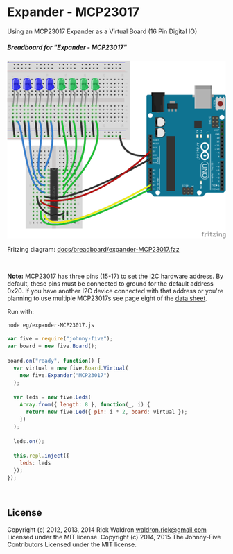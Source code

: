 <!--remove-start-->

# Expander - MCP23017

<!--remove-end-->


Using an MCP23017 Expander as a Virtual Board (16 Pin Digital IO)





##### Breadboard for "Expander - MCP23017"



![docs/breadboard/expander-MCP23017.png](breadboard/expander-MCP23017.png)<br>

Fritzing diagram: [docs/breadboard/expander-MCP23017.fzz](breadboard/expander-MCP23017.fzz)

&nbsp;

**Note:** MCP23017 has three pins (15-17) to set the I2C hardware address. By default, these 
pins must be connected to ground for the default address 0x20. If you have another 
I2C device connected with that address or you're planning to use multiple MCP23017s 
see page eight of the
[data sheet](http://ww1.microchip.com/downloads/en/DeviceDoc/21952b.pdf).


Run with:
```bash
node eg/expander-MCP23017.js
```


```javascript
var five = require("johnny-five");
var board = new five.Board();

board.on("ready", function() {
  var virtual = new five.Board.Virtual(
    new five.Expander("MCP23017")
  );

  var leds = new five.Leds(
    Array.from({ length: 8 }, function(_, i) {
      return new five.Led({ pin: i * 2, board: virtual });
    })
  );

  leds.on();

  this.repl.inject({
    leds: leds
  });
});

```








&nbsp;

<!--remove-start-->

## License
Copyright (c) 2012, 2013, 2014 Rick Waldron <waldron.rick@gmail.com>
Licensed under the MIT license.
Copyright (c) 2014, 2015 The Johnny-Five Contributors
Licensed under the MIT license.

<!--remove-end-->
